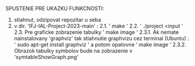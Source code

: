 SPUSTENIE PRE UKAZKU FUNKCNOSTI:
1. stiahnut, odzipovat repozitar u seba
2. v dir. 'IFJ-IAL-Project-2023-main' :
   2.1. ' make '
   2.2. ' ./project <input '
   2.3. Pre graficke zobrazenie tabulky ' make image '
      2.3.1. Ak nemate nainstalovany 'graphviz' tak stiahnutie graphvizu cez terminal (Ubuntu) : ' sudo apt-get install graphviz '
      a potom opatovne ' make image '
      2.3.2. Obrazok tabulky symbolov bude na zobrazenie v 'symtableShowGraph.png'

